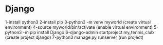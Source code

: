 # Django
1-install python3
2-install pip
3-python3 -m venv myworld (create virtual environment)
4-source myworld/bin/activate (enable virtual environment)
5-python3 -m pip install Django 
6-django-admin startproject my_tennis_club (create project django)
7-python3 manage.py runserver (run project)